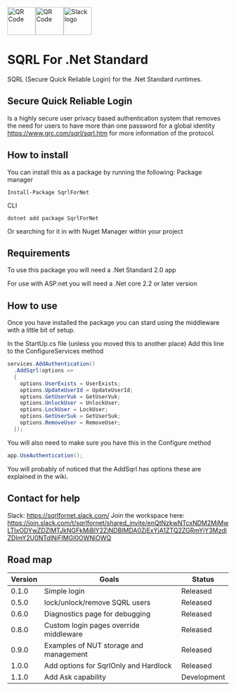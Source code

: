 <img src='https://www.grc.com/sqrl/SQRL_Logo_80x80.png' alt='QR Code' height="64"><img src='https://chart.googleapis.com/chart?cht=qr&chl=https%3A%2F%2Fgithub.com%2FTechLiam%2FSQRL-For-Dot-Net-Standard&chs=180x180&choe=UTF-8&chld=L|2' alt='QR Code' height="64"><img src='https://mondrian.mashable.com/uploads%252Fcard%252Fimage%252F918220%252F316bce31-4c38-4f3b-b743-a17406175286.png%252F950x534__filters%253Aquality%252880%2529.png?signature=ASyPwdNVsAIo5E7uzfpoydo-rmc=&source=https%3A%2F%2Fblueprint-api-production.s3.amazonaws.com' alt='Slack logo' height="64">

# SQRL For .Net Standard
SQRL (Secure Quick Reliable Login) for the .Net Standard runtimes.

## Secure Quick Reliable Login
Is a highly secure user privacy based authentication system that removes the need for users to have more than one password for a global identity https://www.grc.com/sqrl/sqrl.htm for more information of the protocol.

## How to install
You can install this as a package by running the following:
Package manager
```
Install-Package SqrlForNet
```

CLI
```
dotnet add package SqrlForNet
```

Or searching for it in with Nuget Manager within your project

## Requirements
To use this package you will need a .Net Standard 2.0 app

For use with ASP.net you will need a .Net core 2.2 or later version

## How to use
Once you have installed the package you can stard using the middleware with a little bit of setup.

In the StartUp.cs file (unless you moved this to another place)
Add this line to the ConfigureServices method
``` csharp
services.AddAuthentication()
  .AddSqrl(options =>
  {
    options.UserExists = UserExists;
    options.UpdateUserId = UpdateUserId;
    options.GetUserVuk = GetUserVuk;
    options.UnlockUser = UnlockUser;
    options.LockUser = LockUser;
    options.GetUserSuk = GetUserSuk;
    options.RemoveUser = RemoveUser;
  });
```
You will also need to make sure you have this in the Configure method
``` csharp
app.UseAuthentication();
```

You will probably of noticed that the AddSqrl has options these are explained in the wiki.

## Contact for help
Slack: https://sqrlfornet.slack.com/
Join the workspace here: https://join.slack.com/t/sqrlfornet/shared_invite/enQtNzkwNTcxNDM2MjMwLTIxODYwZDZlMTJkNGFkMjBlY2ZjNDBlMDA0ZjExYjA1ZTQ2ZGRmYjY3MzdlZDlmY2U0NTdlNjFlMGI0OWNiOWQ

## Road map
| Version | Goals | Status |
| ------- | ----- | ------ |
| 0.1.0   | Simple login | Released |
| 0.5.0   | lock/unlock/remove SQRL users | Released |
| 0.6.0   | Diagnostics page for debugging | Released |
| 0.8.0   | Custom login pages override middleware | Released |
| 0.9.0   | Examples of NUT storage and management | Released |
| 1.0.0   | Add options for SqrlOnly and Hardlock | Released |
| 1.1.0   | Add Ask capability | Development |
